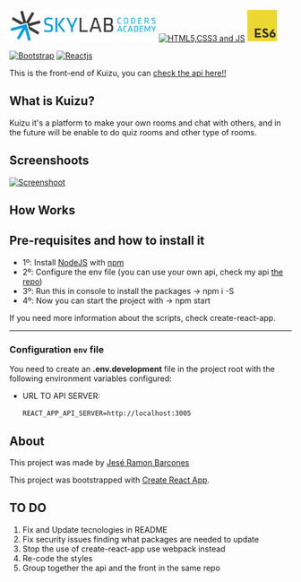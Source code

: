 ![Skylab](https://github.com/Iggy-Codes/logo-images/blob/master/logos/skylab-56.png)
[![HTML5,CSS3 and JS](https://github.com/FransLopez/logo-images/blob/master/logos/html5-css3-js.png)](http://www.w3.org/)
[![ES6](https://github.com/MarioTerron/logo-images/blob/master/logos/es6.png)](http://www.ecma-international.org/ecma-262/6.0/)

[![Bootstrap](http://oopsys.com.ar/fdsite/wp-content/uploads/2016/06/bootstrap-logo.png)](http://getbootstrap.com/)
[![Reactjs](https://video-react.js.org/assets/logo.png)](https://reactjs.org/)

This is the front-end of Kuizu, you can [check the api here!!](https://github.com/waken22/Kuizu-API)

## What is Kuizu?
Kuizu it's a platform to make your own rooms and chat with others, and in the future will be enable to do quiz rooms and other type of rooms.

## Screenshoots
[![Screenshoot](http://i65.tinypic.com/23vj4o2.png)](http://kuizu.surge.sh/)

## How Works

## Pre-requisites and how to install it
- 1º: Install [NodeJS](https://nodejs.org/) with [npm](https://www.npmjs.com/)
- 2º: Configure the env file (you can use your own api, check my api [the repo](https://github.com/waken22/Kuizu-API))
- 3º: Run this in console to install the packages -> npm i -S
- 4º: Now you can start the project with -> npm start

If you need more information about the scripts, check create-react-app.

---
### Configuration `env` file

You need to create an **.env.development** file in the project root with the following environment variables configured:

- URL TO API SERVER:

  ```
  REACT_APP_API_SERVER=http://localhost:3005
  ```

## About
This project was made by [Jesé Ramon Barcones](https://github.com/waken22/)

This project was bootstrapped with [Create React App](https://github.com/facebookincubator/create-react-app).

## TO DO

1. Fix and Update tecnologies in README
2. Fix security issues finding what packages are needed to update
3. Stop the use of create-react-app use webpack instead
4. Re-code the styles 
5. Group together the api and the front in the same repo

